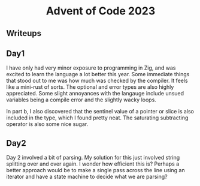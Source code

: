 <div align="center">

# Advent of Code 2023

</div>

## Writeups

## Day1

I have only had very minor exposure to programming in Zig, and was excited to
learn the language a lot better this year. Some immediate things that stood out
to me was how much was checked by the compiler. It feels like a mini-rust of
sorts. The optional and error types are also highly appreciated. Some slight
annoyances with the langauge include unsued variables being a compile error and
the slightly wacky loops.

In part b, I also discovered that the sentinel value of a pointer or slice is
also included in the type, which I found pretty neat. The saturating
subtracting operator is also some nice sugar.

## Day2

Day 2 involved a bit of parsing. My solution for this just involved string
splitting over and over again. I wonder how efficient this is? Perhaps a better
approach would be to make a single pass across the line using an iterator and
have a state machine to decide what we are parsing?
